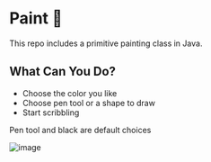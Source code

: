 # Paint 🎨
 This repo includes a primitive painting class in Java. 

## What Can You Do?
- Choose the color you like
- Choose pen tool or a shape to draw
- Start scribbling

Pen tool and black are default choices


![image](https://github.com/Elif-Rana/Paint/assets/122517868/e04e1771-30c9-4d55-a823-6c5ec2115727)
